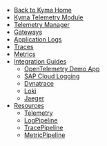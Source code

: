 <!-- markdown-link-check-disable -->
- [Back to Kyma Home](/)
- [Kyma Telemetry Module](/telemetry-manager/user/README.md)
- [Telemetry Manager](/telemetry-manager/user/01-manager.md)
- [Gateways](/telemetry-manager/user/gateways.md)
- [Application Logs](/telemetry-manager/user/02-logs.md)
- [Traces](/telemetry-manager/user/03-traces.md)
- [Metrics](/telemetry-manager/user/04-metrics.md)
- [Integration Guides](/telemetry-manager/user/integration/README.md)
  - [OpenTelemetry Demo App](/telemetry-manager/user/integration/opentelemetry-demo/README.md)
  - [SAP Cloud Logging](/telemetry-manager/user/integration/sap-cloud-logging/README.md)
  - [Dynatrace](/telemetry-manager/user/integration/dynatrace/README.md)
  - [Loki](/telemetry-manager/user/integration/loki/README.md)
  - [Jaeger](/telemetry-manager/user/integration/jaeger/README.md)
- [Resources](/telemetry-manager/user/resources/README.md)
  - [Telemetry](/telemetry-manager/user/resources/01-telemetry.md)
  - [LogPipeline](/telemetry-manager/user/resources/02-logpipeline.md)
  - [TracePipeline](/telemetry-manager/user/resources/04-tracepipeline.md)
  - [MetricPipeline](/telemetry-manager/user/resources/05-metricpipeline.md)
<!-- markdown-link-check-enable -->
